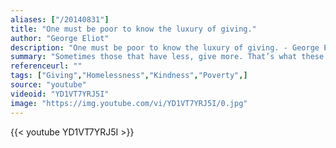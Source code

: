 ```yaml
---
aliases: ["/20140831"]
title: "One must be poor to know the luxury of giving."
author: "George Eliot"
description: "One must be poor to know the luxury of giving. - George Eliot quotes from GetInspired365.com"
summary: "Sometimes those that have less, give more. That’s what these young men discovered when they went out into their community and conducted an impromptu social experiment.  Inspired by a recent online video, they wanted to spread the message of giving."
referenceurl: ""
tags: ["Giving","Homelessness","Kindness","Poverty",]
source: "youtube"
videoid: "YD1VT7YRJ5I"
image: "https://img.youtube.com/vi/YD1VT7YRJ5I/0.jpg"
---
```


{{< youtube YD1VT7YRJ5I >}}
